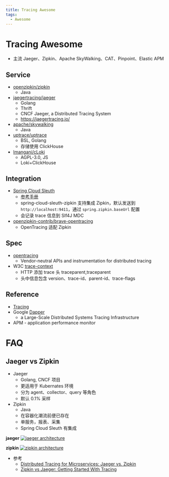 ```yaml
---
title: Tracing Awesome
tags:
  - Awesome
---
```


# Tracing Awesome

- 主流 Jaeger、Zipkin、Apache SkyWalking、CAT、Pinpoint、Elastic APM

## Service

- [openzipkin/zipkin](https://github.com/openzipkin/zipkin)
  - Java
- [jaegertracing/jaeger](https://github.com/jaegertracing/jaeger)
  - Golang
  - Thrift
  - CNCF Jaeger, a Distributed Tracing System
  - https://jaegertracing.io/
- [apache/skywalking](https://github.com/apache/incubator-skywalking)
  - Java
- [uptrace/uptrace](https://github.com/uptrace/uptrace)
  - BSL, Golang
  - 存储使用 ClickHouse
- [lmangani/cLoki](https://github.com/lmangani/cLoki)
  - AGPL-3.0, JS
  - Loki+ClickHouse

## Integration

- [Spring Cloud Sleuth](https://spring.io/projects/spring-cloud-sleuth)
  - [参考手册](https://cloud.spring.io/spring-cloud-sleuth/reference/html/)
  - spring-cloud-sleuth-zipkin 支持集成 Zipkin，默认发送到 `http://localhost:9411`，通过 `spring.zipkin.baseUrl` 配置
  - 会记录 trace 信息到 Slf4J MDC
- [openzipkin-contrib/brave-opentracing](https://github.com/openzipkin-contrib/brave-opentracing)
  - OpenTracing 适配 Zipkin

## Spec

- [opentracing](http://opentracing.io/)
  - Vendor-neutral APIs and instrumentation for distributed tracing
- W3C [trace-context](https://github.com/w3c/trace-context)
  - HTTP 添加 trace 头 traceparent,traceparent
  - 头中信息包含 version、trace-id、parent-id、trace-flags

## Reference

- [Tracing](<https://en.wikipedia.org/wiki/Tracing_(software)>)
- Google [Dapper](https://research.google.com/pubs/pub36356.html)
  - a Large-Scale Distributed Systems Tracing Infrastructure
- APM - application performance monitor

# FAQ

## Jaeger vs Zipkin

- Jaeger
  - Golang, CNCF 项目
  - 更适用于 Kubernates 环境
  - 分为 agent、collector、query 等角色
  - 默认 0.1% 采样
- Zipkin
  - Java
  - 在容器化潮流前便已存在
  - 单服务，报表、采集
  - Spring Cloud Sleuth 有集成

**jaeger**
[![jaeger architecture](https://www.jaegertracing.io/img/architecture-v1.png)](https://www.jaegertracing.io/docs/1.12/architecture/)

**zipkin**
[![zipkin architecture](https://zipkin.io/public/img/architecture-1.png)](https://zipkin.io/pages/architecture.html)

- 参考
  - [Distributed Tracing for Microservices: Jaeger vs. Zipkin](https://www.bizety.com/2019/01/14/distributed-tracing-for-microservices-jaeger-vs-zipkin/)
  - [Zipkin vs Jaeger: Getting Started With Tracing](https://logz.io/blog/zipkin-vs-jaeger/)
